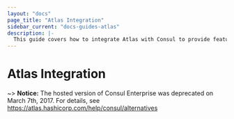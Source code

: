 ```yaml
---
layout: "docs"
page_title: "Atlas Integration"
sidebar_current: "docs-guides-atlas"
description: |-
  This guide covers how to integrate Atlas with Consul to provide features like an infrastructure dashboard and automatic cluster joining.
---
```


# Atlas Integration

~> **Notice:** The hosted version of Consul Enterprise was deprecated on
March 7th, 2017. For details, see https://atlas.hashicorp.com/help/consul/alternatives

